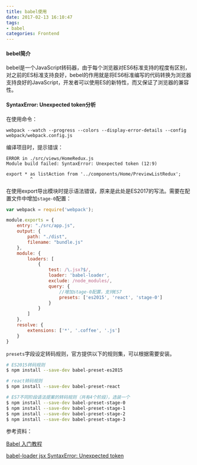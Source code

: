 ```yaml
---
title: babel使用
date: 2017-02-13 16:10:47
tags:
- babel
categories: Frontend
---
```


#### bebel简介

bebel是一个JavaScript转码器，由于每个浏览器对ES6标准支持的程度有区别，对之前的ES标准支持良好，bebel的作用就是将ES6标准编写的代码转换为浏览器支持良好的JavaScript，开发者可以使用ES的新特性，而又保证了浏览器的兼容性。

<!-- more -->

#### SyntaxError: Unexpected token分析

在使用命令：

```
webpack --watch --progress --colors --display-error-details --config webpack/webpack.config.js
```

编译项目时，提示错误：

```
ERROR in ./src/views/HomeRedux.js
Module build failed: SyntaxError: Unexpected token (12:9)

export * as listAction from '../components/Home/PreviewListRedux';
         ^
```

在使用export导出模块时提示语法错误，原来是此处是ES2017的写法。需要在配置文件中增加`stage-0`配置：

```javascript
var webpack = require('webpack');

module.exports = {
    entry: "./src/app.js",
    output: {
        path: "./dist",
        filename: "bundle.js"
    },
    module: {
        loaders: [
            {
                test: /\.jsx?$/,
                loader: 'babel-loader',
                exclude: /node_modules/,
                query: {
                	//增加stage-0配置，支持ES7
                    presets: ['es2015', 'react', 'stage-0']
                }
            }
        ]
    },
    resolve: {
        extensions: ['*', '.coffee', '.js']
    }
}
```

`presets`字段设定转码规则，官方提供以下的规则集，可以根据需要安装。

```Bash
# ES2015转码规则
$ npm install --save-dev babel-preset-es2015

# react转码规则
$ npm install --save-dev babel-preset-react

# ES7不同阶段语法提案的转码规则（共有4个阶段），选装一个
$ npm install --save-dev babel-preset-stage-0
$ npm install --save-dev babel-preset-stage-1
$ npm install --save-dev babel-preset-stage-2
$ npm install --save-dev babel-preset-stage-3
```

参考资料：

[Babel 入门教程](http://www.ruanyifeng.com/blog/2016/01/babel.html)

[babel-loader jsx SyntaxError: Unexpected token](http://stackoverflow.com/questions/33460420/babel-loader-jsx-syntaxerror-unexpected-token)